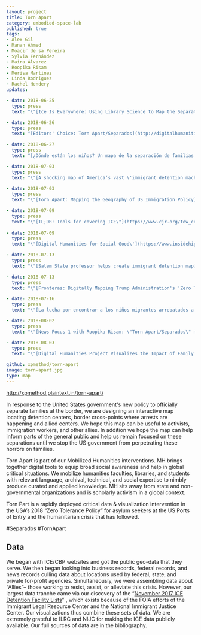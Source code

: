 ```yaml
---
layout: project
title: Torn Apart
category: embodied-space-lab
published: true
tags:
- Alex Gil
- Manan Ahmed
- Moacir de sa Pereira
- Sylvia Fernández
- Maira Álvarez
- Roopika Risam
- Merisa Martinez
- Linda Rodriguez
- Rachel Hendery
updates:

- date: 2018-06-25
  type: press
  text: "\"[Ice Is Everywhere: Using Library Science to Map the Separation Crisis](https://www.wired.com/story/ice-is-everywhere-using-library-science-to-map-child-separation/),\" in *WIRED* by Emily Dreyfuss."

- date: 2018-06-26
  type: press
  text: "[Editors' Choice: Torn Apart/Separados](http://digitalhumanitiesnow.org/2018/06/editors-choice-torn-apart-separados/) in *Digital Humanities Now* by Editors At-Large."

- date: 2018-06-27
  type: press
  text: "[¿Dónde están los niños? Un mapa de la separación de familias migrantes](https://elperiodico.com.gt/mundo/2018/06/27/donde-estan-los-ninos-un-mapa-de-la-separacion-de-familias-migrantes/) in *El Periódico* by Sylvia Fernández."

- date: 2018-07-03
  type: press
  text: "\"[A shocking map of America’s vast \'immigrant detention machine\'](https://perma.cc/3TFX-6X8D),\" in *CO.DESIGN* by Katharine Schwab."
 
- date: 2018-07-03
  type: press
  text: "\"[Torn Apart: Mapping the Geography of US Immigration Policy](http://feministing.com/2018/07/03/torn-apart-mapping-the-geography-of-u-s-immigration-policy/),\" in *Feministing* by Jess Fournier."

- date: 2018-07-09
  type: press
  text: "\"[TL;DR: Tools for covering ICE\"](https://www.cjr.org/tow_center/tldr-ice-crushers.php) in *Columbia Journalism Review* by Sam Thielman."
  
- date: 2018-07-09
  type: press
  text: "\"[Digital Humanities for Social Good\'](https://www.insidehighered.com/news/2018/07/09/when-digital-humanities-meets-activism),\" in *Inside Higher Education* by Lindsay McKenzie."

- date: 2018-07-13
  type: press
  text: "\"[Salem State professor helps create immigrant detention map](http://www.salemnews.com/news/local_news/salem-state-professor-helps-create-immigrant-detention-map/article_c24baed6-b0d8-59fb-9c38-386b09824616.html),\" in *The Salem News* by Dustin Luca (picked up by AP)."

- date: 2018-07-13
  type: press
  text: "\"[Fronteras: Digitally Mapping Trump Administration's 'Zero Tolerance' Policy](http://www.tpr.org/post/fronteras-digitally-mapping-trump-administrations-zero-tolerance-policy),\" in *All Things Considered* by Norma Martinez."

- date: 2018-07-16
  type: press
  text: "\"[La lucha por encontrar a los niños migrantes arrebatados a sus padres](http://www.jornada.com.mx/sin-fronteras/2018/06/26/la-lucha-por-encontrar-a-los-ninos-migrantes-arrebatados-a-sus-padres-2993.html),\" in *La Jornada* by Redacción Sin Fronteras."

- date: 2018-08-02
  type: press
  text: "\"[News Focus 1 with Roopika Risam: \"Torn Apart/Separados\" mapping project for Separated families](https://player.fm/series/tbs-efm-this-morning-1273459/ep-0801-news-focus-1-with-roopika-risam-torn-apartseparados-mapping-project-for-separated-families),\" in *This Morning* by Alex Jensenn."

- date: 2018-08-03
  type: press
  text: "\"[Digital Humanities Project Visualizes the Impact of Family Separations](https://www.libraryjournal.com/?detailStory=180803-Digital-Humanities-Project-Visualizes-the-Impact-of-Family-Separations),\" in *Library Journal* by Lisa Peet."

github: xpmethod/torn-apart
image: torn-apart.jpg
type: map
---
```


<http://xpmethod.plaintext.in/torn-apart/>

In response to the United States government's new policy to officially separate families at the border, we are designing an interactive map locating detention centers, border cross-points where arrests are happening and allied centers. We hope this map can be useful to activists, immigration workers, and other allies. In addition we hope the map can help inform parts of the general public and help us remain focused on these separations until we stop the US government from perpetrating these horrors on families.

Torn Apart is part of our Mobilized Humanities interventions. MH brings together digital tools to equip broad social awareness and help in global critical situations. We mobilize humanities faculties, libraries, and students with relevant language, archival, technical, and social expertise to nimbly produce curated and applied knowledge. MH sits away from state and non-governmental organizations and is scholarly activism in a global context.

Torn Part is a rapidly deployed critical data & visualization intervention in the USA’s 2018 “Zero Tolerance Policy” for asylum seekers at the US Ports of Entry and the humanitarian crisis that has followed.

\#Separados \#TornApart

## Data

We began with ICE/CBP websites and got the public geo-data that they serve. We then began looking into business records, federal records, and news records culling data about locations used by federal, state, and private for-profit agencies. Simultaneously, we were assembling data about “Allies”– those working to resist, assist, or alleviate this crisis. However, our largest data tranche came via our discovery of the “[November 2017 ICE Detention Facility Lists][1]” , which exists because of the FOIA efforts of the Immigrant Legal Resource Center and the National Immigrant Justice Center. Our visualizations thus combine these sets of data. We are extremely grateful to ILRC and NIJC for making the ICE data publicly available. Our full sources of data are in the bibliography.

[1]: https://immigrantjustice.org/staff/blog/ice-released-its-most-comprehensive-immigration-detention-data-yet
